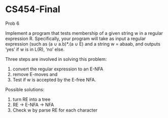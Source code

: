 # CS454-Final
Prob 6

Implement a program that tests membership of a given string w in a regular expression R.
Specifically, your program will take as input a regular expression (such as (a ∪ a.b)*.(a ∪ E) and a
string w = abaab, and outputs ‘yes’ if w is in L(R), ‘no’ else. 

Three steps are involved in solving this problem: 
1) convert the regular expression to an E-NFA 
2) remove E-moves and 
3) Test if w is accepted by the E-free NFA.


Possible solutions:
1) turn RE into a tree
2) RE -> E-NFA -> NFA
3) Check w by parse RE for each character 
